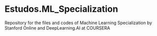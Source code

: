 # Estudos.ML_Specialization
Repository for the files and codes of Machine Learning Specialization by Stanford Online and DeepLearning.AI at COURSERA
